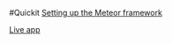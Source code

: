 #Quickit
[Setting up the Meteor framework](https://www.meteor.com/)

[Live app](http://quickit.meteor.com/)
